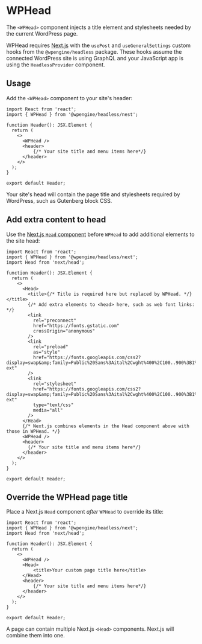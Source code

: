 # WPHead

The `<WPHead>` component injects a title element and stylesheets needed by the current WordPress page.

WPHead requires [Next.js](https://nextjs.org/) with the `usePost` and `useGeneralSettings` custom hooks from the `@wpengine/headless` package. These hooks assume the connected WordPress site is using GraphQL and your JavaScript app is using the `HeadlessProvider` component.

## Usage

Add the `<WPHead>` component to your site's header:

```tsx
import React from 'react';
import { WPHead } from '@wpengine/headless/nest';

function Header(): JSX.Element {
  return (
    <>
      <WPHead />
      <header>
          {/* Your site title and menu items here*/}
      </header>
    </>
  );
}

export default Header;
```

Your site's head will contain the page title and stylesheets required by WordPress, such as Gutenberg block CSS.

## Add extra content to head

Use the [Next.js `Head` component](https://nextjs.org/docs/api-reference/next/head) before `WPHead` to add additional elements to the site head:

```tsx
import React from 'react';
import { WPHead } from '@wpengine/headless/next';
import Head from 'next/head';

function Header(): JSX.Element {
  return (
    <>
      <Head>
        <title>{/* Title is required here but replaced by WPHead. */}</title>
        {/* Add extra elements to <head> here, such as web font links: */}
        <link
          rel="preconnect"
          href="https://fonts.gstatic.com"
          crossOrigin="anonymous"
        />
        <link
          rel="preload"
          as="style"
          href="https://fonts.googleapis.com/css2?display=swap&amp;family=Public%20Sans%3Aital%2Cwght%400%2C100..900%3B1%2C100..900&amp;subset=latin%2Clatin-ext"
        />
        <link
          rel="stylesheet"
          href="https://fonts.googleapis.com/css2?display=swap&amp;family=Public%20Sans%3Aital%2Cwght%400%2C100..900%3B1%2C100..900&amp;subset=latin%2Clatin-ext"
          type="text/css"
          media="all"
        />
      </Head>
      {/* Next.js combines elements in the Head component above with those in WPHead. */}
      <WPHead />
      <header>
        {/* Your site title and menu items here*/}
      </header>
    </>
  );
}

export default Header;
```

## Override the WPHead page title

Place a Next.js `Head` component _after_ `WPHead` to override its title:

```tsx
import React from 'react';
import { WPHead } from '@wpengine/headless/next';
import Head from 'next/head';

function Header(): JSX.Element {
  return (
    <>
      <WPHead />
      <Head>
          <title>Your custom page title here</title>
      </Head>
      <header>
          {/* Your site title and menu items here*/}
      </header>
    </>
  );
}

export default Header;
```

A page can contain multiple Next.js `<Head>` components. Next.js will combine them into one.
